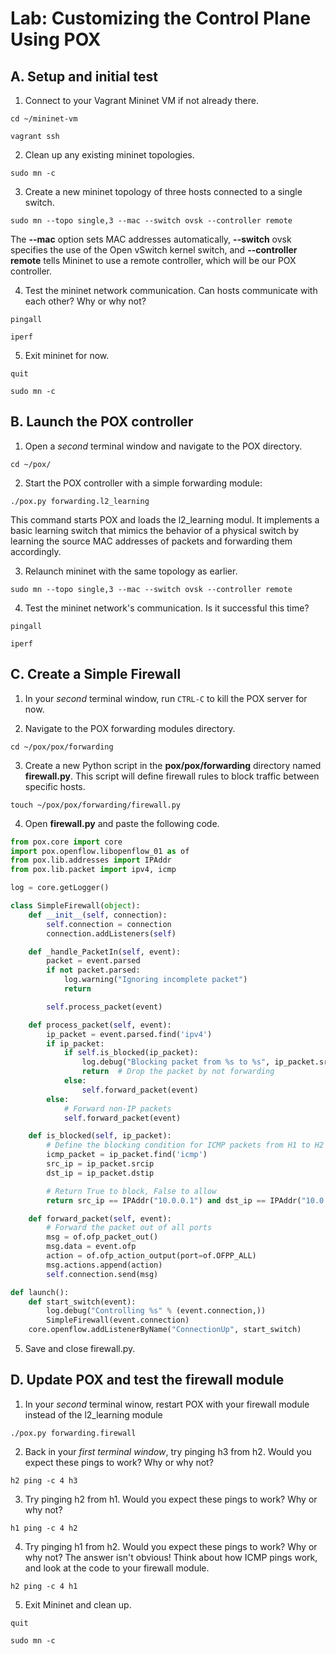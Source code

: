 # Lab: Customizing the Control Plane Using POX

## A. Setup and initial test

1. Connect to your Vagrant Mininet VM if not already there.

```
cd ~/mininet-vm
```
```
vagrant ssh
```

2. Clean up any existing mininet topologies.

```
sudo mn -c
```

3. Create a new mininet topology of three hosts connected to a single switch.
```
sudo mn --topo single,3 --mac --switch ovsk --controller remote
```

The **--mac** option sets MAC addresses automatically, **--switch** ovsk specifies the use of the Open vSwitch kernel switch, and **--controller remote** tells Mininet to use a remote controller, which will be our POX controller.

4. Test the mininet network communication. Can hosts communicate with each other? Why or why not?

```
pingall
```
```
iperf
```

5. Exit mininet for now.

```
quit
```
```
sudo mn -c
```

## B. Launch the POX controller

1. Open a *second* terminal window and navigate to the POX directory. 

```
cd ~/pox/
```

2. Start the POX controller with a simple forwarding module:

```
./pox.py forwarding.l2_learning
```

This command starts POX and loads the l2_learning modul. It implements a basic learning switch that mimics the behavior of a physical switch by learning the source MAC addresses of packets and forwarding them accordingly.

3. Relaunch mininet with the same topology as earlier.

```
sudo mn --topo single,3 --mac --switch ovsk --controller remote
```

4. Test the mininet network's communication. Is it successful this time?

```
pingall
```
```
iperf
```

## C. Create a Simple Firewall

1. In your *second* terminal window, run `CTRL-C` to kill the POX server for now.

2. Navigate to the POX forwarding modules directory.

```
cd ~/pox/pox/forwarding
```

3. Create a new Python script in the **pox/pox/forwarding** directory named **firewall.py**. This script will define firewall rules to block traffic between specific hosts.

```
touch ~/pox/pox/forwarding/firewall.py
```

4. Open **firewall.py** and paste the following code.

```python
from pox.core import core
import pox.openflow.libopenflow_01 as of
from pox.lib.addresses import IPAddr
from pox.lib.packet import ipv4, icmp

log = core.getLogger()

class SimpleFirewall(object):
    def __init__(self, connection):
        self.connection = connection
        connection.addListeners(self)

    def _handle_PacketIn(self, event):
        packet = event.parsed
        if not packet.parsed:
            log.warning("Ignoring incomplete packet")
            return

        self.process_packet(event)

    def process_packet(self, event):
        ip_packet = event.parsed.find('ipv4')
        if ip_packet:
            if self.is_blocked(ip_packet):
                log.debug("Blocking packet from %s to %s", ip_packet.srcip, ip_packet.dstip)
                return  # Drop the packet by not forwarding
            else:
                self.forward_packet(event)
        else:
            # Forward non-IP packets
            self.forward_packet(event)

    def is_blocked(self, ip_packet):
        # Define the blocking condition for ICMP packets from H1 to H2
        icmp_packet = ip_packet.find('icmp')
        src_ip = ip_packet.srcip
        dst_ip = ip_packet.dstip

        # Return True to block, False to allow
        return src_ip == IPAddr("10.0.0.1") and dst_ip == IPAddr("10.0.0.2") and icmp_packet is not None

    def forward_packet(self, event):
        # Forward the packet out of all ports
        msg = of.ofp_packet_out()
        msg.data = event.ofp
        action = of.ofp_action_output(port=of.OFPP_ALL)
        msg.actions.append(action)
        self.connection.send(msg)

def launch():
    def start_switch(event):
        log.debug("Controlling %s" % (event.connection,))
        SimpleFirewall(event.connection)
    core.openflow.addListenerByName("ConnectionUp", start_switch)

```

5. Save and close firewall.py.

## D. Update POX and test the firewall module

1. In your *second* terminal winow, restart POX with your firewall module instead of the l2_learning module

```
./pox.py forwarding.firewall
```

2. Back in your *first terminal window*, try pinging h3 from h2. Would you expect these pings to work? Why or why not?

```
h2 ping -c 4 h3
```

3. Try pinging h2 from h1. Would you expect these pings to work? Why or why not?

```
h1 ping -c 4 h2
```

4. Try pinging h1 from h2. Would you expect these pings to work? Why or why not? The answer isn't obvious! Think about how ICMP pings work, and look at the code to your firewall module.


```
h2 ping -c 4 h1
```

5. Exit Mininet and clean up.

```
quit
```
```
sudo mn -c
```
